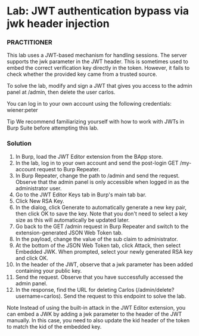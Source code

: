 # Lab: JWT authentication bypass via jwk header injection

### PRACTITIONER

This lab uses a JWT-based mechanism for handling sessions. The server supports the jwk parameter in the JWT header. This is sometimes used to embed the correct verification key directly in the token. However, it fails to check whether the provided key came from a trusted source.

To solve the lab, modify and sign a JWT that gives you access to the admin panel at /admin, then delete the user carlos.

You can log in to your own account using the following credentials: wiener:peter

Tip
We recommend familiarizing yourself with how to work with JWTs in Burp Suite before attempting this lab.

### Solution

1.	In Burp, load the JWT Editor extension from the BApp store.
2.	In the lab, log in to your own account and send the post-login GET /my-account request to Burp Repeater.
3.	In Burp Repeater, change the path to /admin and send the request. Observe that the admin panel is only accessible when logged in as the administrator user.
4.	Go to the JWT Editor Keys tab in Burp's main tab bar.
5.	Click New RSA Key.
6.	In the dialog, click Generate to automatically generate a new key pair, then click OK to save the key. Note that you don't need to select a key size as this will automatically be updated later.
7.	Go back to the GET /admin request in Burp Repeater and switch to the extension-generated JSON Web Token tab.
8.	In the payload, change the value of the sub claim to administrator.
9.	At the bottom of the JSON Web Token tab, click Attack, then select Embedded JWK. When prompted, select your newly generated RSA key and click OK.
10.	In the header of the JWT, observe that a jwk parameter has been added containing your public key.
11.	Send the request. Observe that you have successfully accessed the admin panel.
12.	In the response, find the URL for deleting Carlos (/admin/delete?username=carlos). Send the request to this endpoint to solve the lab.

Note
Instead of using the built-in attack in the JWT Editor extension, you can embed a JWK by adding a jwk parameter to the header of the JWT manually. In this case, you need to also update the kid header of the token to match the kid of the embedded key.